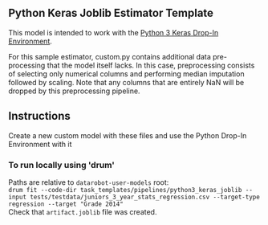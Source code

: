 ## Python Keras Joblib Estimator Template
This model is intended to work with the [Python 3 Keras Drop-In Environment](../../../public_dropin_environments/python3_keras/).

For this sample estimator, custom.py contains additional data pre-processing that the model itself lacks.  In this case,
preprocessing consists of selecting only numerical columns and performing median imputation followed by scaling. Note
that any columns that are entirely NaN will be dropped by this preprocessing pipeline.

## Instructions
Create a new custom model with these files and use the Python Drop-In Environment with it

### To run locally using 'drum'
Paths are relative to `datarobot-user-models` root:  
`drum fit --code-dir task_templates/pipelines/python3_keras_joblib --input tests/testdata/juniors_3_year_stats_regression.csv --target-type regression --target "Grade 2014"`  
Check that `artifact.joblib` file was created.
